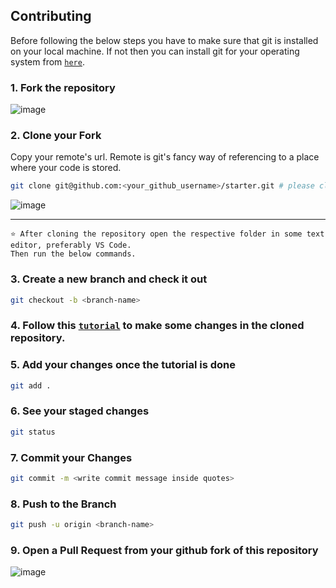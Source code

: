 ## Contributing

Before following the below steps you have to make sure that git is installed on your local machine. If not then you can install git for your operating system from [`here`](https://git-scm.com/downloads).

### 1. Fork the repository

![image](https://user-images.githubusercontent.com/74975876/144396567-6115e7c8-e610-470e-bcce-4c8ff1d8204b.png)


### 2. Clone your Fork

Copy your remote's url. Remote is git's fancy way of referencing to a place where your code is stored.
```sh
git clone git@github.com:<your_github_username>/starter.git # please clone according to your remote url
```
![image](https://user-images.githubusercontent.com/74975876/144410591-9473f99f-d196-4a79-8158-324207fab6ed.png)

<hr>

`⭐ After cloning the repository open the respective folder in some text editor, preferably VS Code.`  
`Then run the below commands.`

### 3. Create a new branch and check it out

```sh
git checkout -b <branch-name> 
```

### 4. Follow this [`tutorial`](https://github.com/amega-dsa/starter/blob/main/TUTORIAL.md) to make some changes in the cloned repository.

### 5. Add your changes once the tutorial is done

```sh
git add .
```

### 6. See your staged changes

```sh
git status
```

### 7. Commit your Changes

```sh
git commit -m <write commit message inside quotes>
```

### 8. Push to the Branch 

```sh
git push -u origin <branch-name>
```

### 9. Open a Pull Request from your github fork of this repository

![image](https://user-images.githubusercontent.com/74975876/144411456-39fd34dc-39b6-40d1-af4b-d21dfc413194.png)

